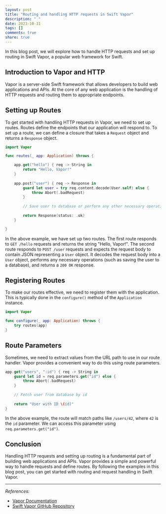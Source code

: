 ```yaml
---
layout: post
title: "Routing and handling HTTP requests in Swift Vapor"
description: " "
date: 2023-10-31
tags: []
comments: true
share: true
---
```


In this blog post, we will explore how to handle HTTP requests and set up routing in Swift Vapor, a popular web framework for Swift.

## Introduction to Vapor and HTTP

Vapor is a server-side Swift framework that allows developers to build web applications and APIs. At the core of any web application is the handling of HTTP requests and routing them to appropriate endpoints.

## Setting up Routes

To get started with handling HTTP requests in Vapor, we need to set up routes. Routes define the endpoints that our application will respond to. To set up a route, we can define a closure that takes a `Request` object and returns a `Response` object.

```swift
import Vapor

func routes(_ app: Application) throws {

    app.get("hello") { req -> String in
        return "Hello, Vapor!"
    }
    
    app.post("user") { req -> Response in
        guard let user = try req.content.decode(User.self) else {
            throw Abort(.badRequest)
        }
        
        // Save user to database or perform any other necessary operations
        
        return Response(status: .ok)
    }

}
```

In the above example, we have set up two routes. The first route responds to `GET /hello` requests and returns the string "Hello, Vapor!". The second route responds to `POST /user` requests and expects the request body to contain JSON representing a `User` object. It decodes the request body into a `User` object, performs any necessary operations (such as saving the user to a database), and returns a `200 OK` response.

## Registering Routes

To make our routes effective, we need to register them with the application. This is typically done in the `configure()` method of the `Application` instance.

```swift
import Vapor

func configure(_ app: Application) throws {
    try routes(app)
}
```

## Route Parameters

Sometimes, we need to extract values from the URL path to use in our route handler. Vapor provides a convenient way to do this using route parameters.

```swift
app.get("users", ":id") { req -> String in
    guard let id = req.parameters.get("id") else {
        throw Abort(.badRequest)
    }
    
    // Fetch user from database by id
    
    return "User with ID \(id)"
}
```

In the above example, the route will match paths like `/users/42`, where `42` is the `id` parameter. We can access this parameter using `req.parameters.get("id")`.

## Conclusion

Handling HTTP requests and setting up routing is a fundamental part of building web applications and APIs. Vapor provides a simple and powerful way to handle requests and define routes. By following the examples in this blog post, you can get started with routing and request handling in Swift Vapor.

---
*References:*
- [Vapor Documentation](https://docs.vapor.codes/4.0/)
- [Swift Vapor GitHub Repository](https://github.com/vapor/vapor)